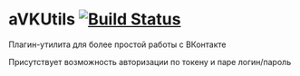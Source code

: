 # aVKUtils [![Build Status](http://93.95.97.52:8080/buildStatus/icon?job=aVKUtils)](http://93.95.97.52:8080/job/aVKUtils/)
Плагин-утилита для более простой работы с ВКонтакте

Присутствует возможность авторизации по токену и паре логин/пароль
